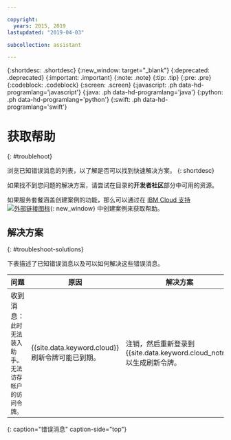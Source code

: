 ```yaml
---

copyright:
  years: 2015, 2019
lastupdated: "2019-04-03"

subcollection: assistant

---
```


{:shortdesc: .shortdesc}
{:new_window: target="_blank"}
{:deprecated: .deprecated}
{:important: .important}
{:note: .note}
{:tip: .tip}
{:pre: .pre}
{:codeblock: .codeblock}
{:screen: .screen}
{:javascript: .ph data-hd-programlang='javascript'}
{:java: .ph data-hd-programlang='java'}
{:python: .ph data-hd-programlang='python'}
{:swift: .ph data-hd-programlang='swift'}

# 获取帮助
{: #troublehoot}

浏览已知错误消息的列表，以了解是否可以找到快速解决方案。
{: shortdesc}

如果找不到您问题的解决方案，请尝试在目录的**开发者社区**部分中可用的资源。

如果服务套餐涵盖创建案例的功能，那么可以通过在 [IBM Cloud 支持 ![外部链接图标](../../icons/launch-glyph.svg "外部链接图标")](https://cloud.ibm.com/unifiedsupport/supportcenter){: new_window} 中创建案例来获取帮助。

## 解决方案
{: #troubleshoot-solutions}

下表描述了已知错误消息以及可以如何解决这些错误消息。

|问题|原因|解决方案|
|---------|-------|----------|
|收到消息：`此时无法装入助手。无法访存帐户的访问令牌。`|{{site.data.keyword.cloud}} 刷新令牌可能已到期。|注销，然后重新登录到 {{site.data.keyword.cloud_notm}} 以生成刷新令牌。|
{: caption="错误消息" caption-side="top"}
